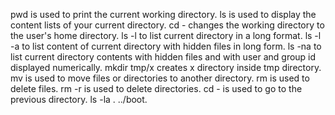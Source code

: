 pwd is used to print the current working directory.
ls is used to display the content lists of your current directory.
cd - changes the working directory to the user's home directory.
ls -l to list current directory in a long format.
ls -l -a to list content of current directory with hidden files in long form.
ls -na to list current directory contents with hidden files and with user and group id displayed numerically.
mkdir tmp/x creates x directory inside tmp directory.
mv is used to move files or directories to another directory.
rm is used to delete files.
rm -r is used to delete directories.
cd - is used to go to the previous directory.
ls -la . ../boot. 
